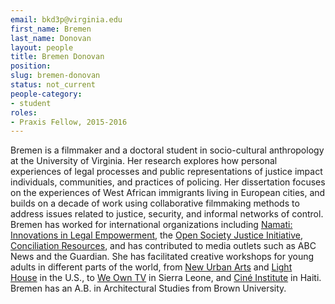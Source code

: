 ```yaml
---
email: bkd3p@virginia.edu
first_name: Bremen
last_name: Donovan
layout: people
title: Bremen Donovan
position:
slug: bremen-donovan
status: not_current
people-category:
- student
roles:
- Praxis Fellow, 2015-2016
---
```


Bremen is a filmmaker and a doctoral student in socio-cultural anthropology at the University of Virginia. Her research explores how personal experiences of legal processes and public representations of justice impact individuals, communities, and practices of policing. Her dissertation focuses on the experiences of West African immigrants living in European cities, and builds on a decade of work using collaborative filmmaking methods to address issues related to justice, security, and informal networks of control. Bremen has worked for international organizations including [Namati: Innovations in Legal Empowerment](http://namati.org/), the [Open Society Justice Initiative](https://www.opensocietyfoundations.org/), [Conciliation Resources](http://www.c-r.org/), and has contributed to media outlets such as ABC News and the Guardian. She has facilitated creative workshops for young adults in different parts of the world, from [New Urban Arts](http://newurbanarts.org/) and [Light House](http://lighthousestudio.org/) in the U.S., to [We Own TV](http://weowntv.org/) in Sierra Leone, and [Ciné Institute](http://cineinstitute.com/) in Haiti. Bremen has an A.B. in Architectural Studies from Brown University.
